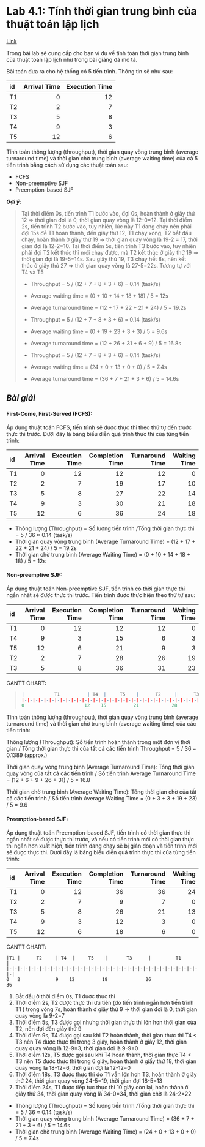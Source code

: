 # Lab 4.1: Tính thời gian trung bình của thuật toán lập lịch

[Link](https://docs.google.com/document/d/1hv8cotfYtDJ36zFqc4fLnKPHH4IczHyWCFvZdlti0ZA/edit)

Trong bài lab sẽ cung cấp cho bạn ví dụ về tính toán thời gian trung bình của thuật toán lập lịch như trong bài giảng đã mô tả.

Bài toán đưa ra cho hệ thống có 5 tiến trình. Thông tin sẽ như sau:

| id  | Arrival Time | Execution Time |
| :-- | -----------: | -------------: |
| T1  |            0 |             12 |
| T2  |            2 |              7 |
| T3  |            5 |              8 |
| T4  |            9 |              3 |
| T5  |           12 |              6 |

Tính toán thông lượng (throughput), thời gian quay vòng trung bình (average turnaround time) và thời gian chờ trung bình (average waiting time) của cả 5 tiến trình bằng cách sử dụng các thuật toán sau:

- FCFS
- Non-preemptive SJF
- Preemption-based SJF

**_Gợi ý:_**

> Tại thời điểm 0s, tiến trình T1 bước vào, đợi 0s, hoàn thành ở giây thứ 12 => thời gian đợi là 0, thời gian quay vòng là 12-0=12.
> Tại thời điểm 2s, tiến trình T2 bước vào, tuy nhiên, lúc này T1 đang chạy nên phải đợi 15s để T1 hoàn thành, đến giây thứ 12, T1 chạy xong, T2 bắt đầu chạy, hoàn thành ở giây thứ 19 => thời gian quay vòng là 19-2 = 17, thời gian đợi là 12-2=10.
> Tại thời điểm 5s, tiến trình T3 bước vào, tuy nhiên phải đợi T2 kết thúc thì mới chạy được, mà T2 kết thúc ở giây thứ 19 => thời gian đợi là 19-5=14s. Sau giây thứ 19, T3 chạy hết 8s, nên kết thúc ở giây thứ 27 => thời gian quay vòng là 27-5=22s.
> Tương tự với T4 và T5
>
> - Throughput = 5 / (12 + 7 + 8 + 3 + 6) = 0.14 (task/s)
> - Average waiting time = (0 + 10 + 14 + 18 + 18) / 5 = 12s
> - Average turnaround time = (12 + 17 + 22 + 21 + 24) / 5 = 19.2s
>
> - Throughput = 5 / (12 + 7 + 8 + 3 + 6) = 0.14 (task/s)
> - Average waiting time = (0 + 19 + 23 + 3 + 3) / 5 = 9.6s
> - Average turnaround time = (12 + 26 + 31 + 6 + 9) / 5 = 16.8s
>
> - Throughput = 5 / (12 + 7 + 8 + 3 + 6) = 0.14 (task/s)
> - Average waiting time = (24 + 0 + 13 + 0 + 0) / 5 = 7.4s
> - Average turnaround time = (36 + 7 + 21 + 3 + 6) / 5 = 14.6s

## **_Bài giải_**

#### First-Come, First-Served (FCFS):

Áp dụng thuật toán FCFS, tiến trình sẽ được thực thi theo thứ tự đến trước thực thi trước. Dưới đây là bảng biểu diễn quá trình thực thi của từng tiến trình:

| id  | Arrival Time | Execution Time | Completion Time | Turnaround Time | Waiting Time |
| :-- | -----------: | -------------: | --------------: | --------------: | -----------: |
| T1  |            0 |             12 |              12 |              12 |            0 |
| T2  |            2 |              7 |              19 |              17 |           10 |
| T3  |            5 |              8 |              27 |              22 |           14 |
| T4  |            9 |              3 |              30 |              21 |           18 |
| T5  |           12 |              6 |              36 |              24 |           18 |

- Thông lượng (Throughput) = Số lượng tiến trình /Tổng thời gian thực thi = 5 / 36 ≈ 0.14 (task/s)
- Thời gian quay vòng trung bình (Average Turnaround Time) = (12 + 17 + 22 + 21 + 24) / 5 = 19.2s
- Thời gian chờ trung bình (Average Waiting Time) = (0 + 10 + 14 + 18 + 18) / 5 = 12s

#### Non-preemptive SJF:

Áp dụng thuật toán Non-preemptive SJF, tiến trình có thời gian thực thi ngắn nhất sẽ được thực thi trước.
Tiến trình được thực hiện theo thứ tự sau:

| id  | Arrival Time | Execution Time | Completion Time | Turnaround Time | Waiting Time |
| :-- | -----------: | -------------: | --------------: | --------------: | -----------: |
| T1  |            0 |             12 |              12 |              12 |            0 |
| T4  |            9 |              3 |              15 |               6 |            3 |
| T5  |           12 |              6 |              21 |               9 |            3 |
| T2  |            2 |              7 |              28 |              26 |           19 |
| T3  |            5 |              8 |              36 |              31 |           23 |

GANTT CHART:

> ```r
> |           T1          | T4  |     T5    |      T2     |      T3       |
> |-|-|-|-|-|-|-|-|-|-|-|-|-|-|-|-|-|-|-|-|-|-|-|-|-|-|-|-|-|-|-|-|-|-|-|-|
> 0                      12    15          21            28              36
> ```

Tính toán thông lượng (throughput), thời gian quay vòng trung bình (average turnaround time) và thời gian chờ trung bình (average waiting time) của các tiến trình:

Thông lượng (Throughput): Số tiến trình hoàn thành trong một đơn vị thời gian / Tổng thời gian thực thi của tất cả các tiến trình
Throughput = 5 / 36 = 0.1389 (approx.)

Thời gian quay vòng trung bình (Average Turnaround Time): Tổng thời gian quay vòng của tất cả các tiến trình / Số tiến trình
Average Turnaround Time = (12 + 6 + 9 + 26 + 31) / 5 = 16.8

Thời gian chờ trung bình (Average Waiting Time): Tổng thời gian chờ của tất cả các tiến trình / Số tiến trình
Average Waiting Time = (0 + 3 + 3 + 19 + 23) / 5 = 9.6

#### Preemption-based SJF:

Áp dụng thuật toán Preemption-based SJF, tiến trình có thời gian thực thi ngắn nhất sẽ được thực thi trước, và nếu có tiến trình mới có thời gian thực thi ngắn hơn xuất hiện, tiến trình đang chạy sẽ bị gián đoạn và tiến trình mới sẽ được thực thi. Dưới đây là bảng biểu diễn quá trình thực thi của từng tiến trình:

| id  | Arrival Time | Execution Time | Completion Time | Turnaround Time | Waiting Time |
| :-- | -----------: | -------------: | --------------: | --------------: | -----------: |
| T1  |            0 |             12 |              36 |              36 |           24 |
| T2  |            2 |              7 |               9 |               7 |            0 |
| T3  |            5 |              8 |              26 |              21 |           13 |
| T4  |            9 |              3 |              12 |               3 |            0 |
| T5  |           12 |              6 |              18 |               6 |            0 |

GANTT CHART:

```
|T1 |      T2     | T4  |     T5    |       T3      |         T1        |
|-|-|-|-|-|-|-|-|-|-|-|-|-|-|-|-|-|-|-|-|-|-|-|-|-|-|-|-|-|-|-|-|-|-|-|-|
0   2             9    12          18              26                  36
```

1. Bắt đầu ở thời điểm 0s, T1 được thực thi
2. Thời điểm 2s, T2 được thực thi ưu tiên (do tiến trình ngắn hơn tiến trình T1 ) trong vòng 7s, hoàn thành ở giây thứ 9 => thời gian đợi là 0, thời gian quay vòng là 9-2=7
3. Thời điểm 5s, T3 được gọi nhưng thời gian thực thi lớn hơn thời gian của T2, nên đợi đến giây thứ 9
4. Thời điểm 9s, T4 được gọi sau khi T2 hoàn thành, thời gian thực thi T4 < T3 nên T4 được thực thi trong 3 giây, hoàn thành ở giây 12, thời gian quay quay vòng là 12-9=3, thời gian đợi là 9-9=0
5. Thời điểm 12s, T5 được gọi sau khi T4 hoàn thành, thời gian thực T4 < T3 nên T5 được thực thi trong 6 giây, hoàn thành ở giấy thứ 18, thời gian quay vòng là 18-12=6, thời gian đợi là 12-12=0
6. Thời điểm 18s, T3 được thực thi do T1 vẫn lớn hơn T3, hoàn thành ở giây thứ 24, thời gian quay vòng 24-5=19, thời gian đợi 18-5=13
7. Thời điểm 24s, T1 được tiếp tục thực thi 10 giây còn lại, hoàn thành ở giây thứ 34, thời gian quay vòng là 34-0=34, thời gian chờ là 24-2=22

- Thông lượng (Throughput) = Số lượng tiến trình /Tổng thời gian thực thi = 5 / 36 ≈ 0.14 (task/s)
- Thời gian quay vòng trung bình (Average Turnaround Time) = (36 + 7 + 21 + 3 + 6) / 5 = 14.6s
- Thời gian chờ trung bình (Average Waiting Time) = (24 + 0 + 13 + 0 + 0) / 5 = 7.4s
